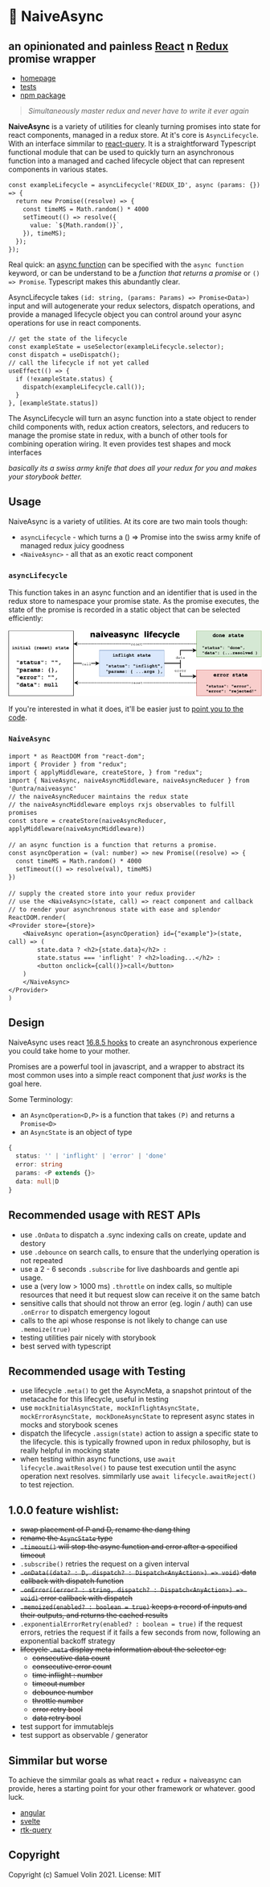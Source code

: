 # 🔁 NaiveAsync
## an opinionated and painless [React](https://reactjs.org/) n [Redux](https://redux.js.org/) promise wrapper

* [homepage](https://naiveasync.untra.io/)
* [tests](https://naiveasync.untra.io/#/test)
* [npm package](https://www.npmjs.com/package/@untra/naiveasync)

> _Simultaneously master redux and never have to write it ever again_

**NaiveAsync** is a variety of utilities for cleanly turning promises into state for react components, managed in a redux store. At it's core is `AsyncLifecycle`. With an interface simmilar to [react-query](https://react-query.tanstack.com/). It is a straightforward Typescript functional module that can be used to quickly turn an asynchronous function into a managed and cached lifecycle object that can represent components in various states.

```tsx
const exampleLifecycle = asyncLifecycle('REDUX_ID', async (params: {}) => {
  return new Promise((resolve) => {
    const timeMS = Math.random() * 4000
    setTimeout(() => resolve({
      value: `${Math.random()}`,
    }), timeMS);
  });
});
```

Real quick: an [async function](https://developer.mozilla.org/en-US/docs/Web/JavaScript/Reference/Statements/async_function) can be specified with the `async function` keyword, or can be understand to be a _function that returns a promise_ or `() => Promise`. Typescript makes this abundantly clear.

AsyncLifecycle takes `(id: string, (params: Params) => Promise<Data>)` input and will autogenerate your redux selectors, dispatch operations, and provide a managed lifecycle object you can control around your async operations for use in react components.

```tsx
// get the state of the lifecycle
const exampleState = useSelector(exampleLifecycle.selector);
const dispatch = useDispatch();
// call the lifecycle if not yet called
useEffect(() => {
  if (!exampleState.status) {
    dispatch(exampleLifecycle.call());
  }
}, [exampleState.status])
```

The AsyncLifecycle will turn an async function into a state object to render child components with, redux action creators, selectors, and reducers to manage the promise state in redux, with a bunch of other tools for combining operation wiring. It even provides test shapes and mock interfaces

_basically its a swiss army knife that does all your redux for you and makes your storybook better._

## Usage

NaiveAsync is a variety of utilities. At its core are two main tools though:

* `asyncLifecycle` - which turns a () => Promise into the swiss army knife of managed redux juicy goodness
* `<NaiveAsync>` - all that as an exotic react component

### `asyncLifecycle`

This function takes in an async function and an identifier that is used in the redux store to namespace your promise state. As the promise executes, the state of the promise is recorded in a static object that can be selected efficiently:

![](/public/images/naiveasync-flow.png)

If you're interested in what it does, it'll be easier just to [point you to the code](https://github.com/untra/naiveasync/blob/master/src/naiveasync/controllable.tsx#L33).

### `NaiveAsync`
```tsx
import * as ReactDOM from "react-dom";
import { Provider } from "redux";
import { applyMiddleware, createStore, } from "redux";
import { NaiveAsync, naiveAsyncMiddleware, naiveAsyncReducer } from '@untra/naiveasync'
// the naiveAsyncReducer maintains the redux state
// the naiveAsyncMiddleware employs rxjs observables to fulfill promises
const store = createStore(naiveAsyncReducer, applyMiddleware(naiveAsyncMiddleware))

// an async function is a function that returns a promise.
const asyncOperation = (val: number) => new Promise((resolve) => {
  const timeMS = Math.random() * 4000
  setTimeout(() => resolve(val), timeMS)
})

// supply the created store into your redux provider
// use the <NaiveAsync>(state, call) => react component and callback
// to render your asynchronous state with ease and splendor
ReactDOM.render(
<Provider store={store}>
    <NaiveAsync operation={asyncOperation} id={"example"}>(state, call) => (
        state.data ? <h2>{state.data}</h2> :
        state.status === 'inflight' ? <h2>loading...</h2> :
        <button onclick={call()}>call</button>
    )
    </NaiveAsync>
</Provider>
)

```

## Design

NaiveAsync uses react [16.8.5 hooks](https://reactjs.org/docs/hooks-intro.html) to create an asynchronous experience you could take home to your mother.

Promises are a powerful tool in javascript, and a wrapper to abstract its most common uses into a simple react component that _just works_ is the goal here.

Some Terminology:
* an `AsyncOperation<D,P>` is a function that takes `(P)` and returns a `Promise<D>`
* an `AsyncState` is an object of type
```ts
{
  status: '' | 'inflight' | 'error' | 'done'
  error: string
  params: <P extends {}>
  data: null|D
}
```

## Recommended usage with REST APIs

* use `.OnData` to dispatch a .sync indexing calls on create, update and destory 
* use `.debounce` on search calls, to ensure that the underlying operation is not repeated
* use a 2 - 6 seconds `.subscribe` for live dashboards and gentle api usage.
* use a (very low > 1000 ms) `.throttle` on index calls, so multiple resources that need it but request slow can receive it on the same batch
* sensitive calls that should not throw an error (eg. login / auth) can use `.onError` to dispatch emergency logout
* calls to the api whose response is not likely to change can use `.memoize(true)`
* testing utilities pair nicely with storybook
* best served with typescript

## Recommended usage with Testing

* use lifecycle `.meta()` to get the AsyncMeta, a snapshot printout of the metacache for this lifecycle, useful in testing
* use `mockInitialAsyncState, mockInflightAsyncState, mockErrorAsyncState, mockDoneAsyncState` to represent async states in mocks and storybook scenes
* dispatch the lifecycle `.assign(state)` action to assign a specific state to the lifecycle. this is typically frowned upon in redux philosophy, but is really helpful in mocking state
* when testing within async functions, use `await lifecycle.awaitResolve()` to pause test execution until the async operation next resolves. simmilarly use `await lifecycle.awaitReject()` to test rejection.

## 1.0.0 feature wishlist:

* ~~swap placement of P and D, rename the dang thing~~
* ~~rename the `AsyncState` type~~
* ~~`.timeout()` will stop the async function and error after a specified timeout~~
* `.subscribe()` retries the request on a given interval
* ~~`.onData((data? : D, dispatch? : Dispatch<AnyAction>) => void)` data callback with dispatch function~~
* ~~`.onError((error? : string, dispatch? : Dispatch<AnyAction>) => void)` error callback with dispatch~~
* ~~`.memoized(enabled? : boolean = true)` keeps a record of inputs and their outputs, and returns the cached results~~
* `.exponentialErrorRetry(enabled? : boolean = true)` if the request errors, retries the request if it fails a few seconds from now, following an exponential backoff strategy
* ~~lifecycle `.meta` display meta information about the selector eg:~~
  * ~~consecutive data count~~
  * ~~consecutive error count~~
  * ~~time inflight : number~~
  * ~~timeout number~~
  * ~~debounce number~~
  * ~~throttle number~~
  * ~~error retry bool~~
  * ~~data retry bool~~
* test support for immutablejs
* test support as observable / generator

## Simmilar but worse

To achieve the simmilar goals as what react + redux + naiveasync can provide, heres a starting point for your other framework or whatever. good luck.

- [angular](https://stackoverflow.com/a/24091953/1435958)
- [svelte](https://svelte-recipes.netlify.app/components/)
- [rtk-query](https://redux-toolkit.js.org/rtk-query/overview)

## Copyright
Copyright (c) Samuel Volin 2021. License: MIT

